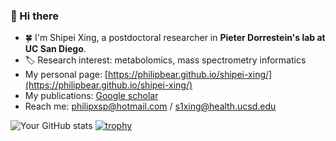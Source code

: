 ### 👋 Hi there
- :four_leaf_clover:  I'm Shipei Xing, a postdoctoral researcher in **Pieter Dorrestein's lab at UC San Diego**.
- :label:  Research interest: metabolomics, mass spectrometry informatics
- My personal page: [https://philipbear.github.io/shipei-xing/](https://philipbear.github.io/shipei-xing/)
- My publications: [Google scholar](https://scholar.google.ca/citations?user=en0zumcAAAAJ&hl=en)
 - Reach me: philipxsp@hotmail.com  /  s1xing@health.ucsd.edu

![Your GitHub stats](https://github-readme-stats.vercel.app/api?username=Philipbear&show_icons=true&theme=buefy&rank_icon=github)
[![trophy](https://github-profile-trophy.vercel.app/?username=Philipbear&theme=onedark&rank=S,SS,SSS,A,AA,AAA,SECRET&no-frame=true&no-bg=true&column=6&margin-w=15&margin-h=15)](https://github.com/ryo-ma/github-profile-trophy)


<!--


- My homepage: [shipeixing.com](https://shipeixing.com)


:cn:
- 🔭 I’m currently working on ...
- 🌱 I’m currently learning ...
- 👯 I’m looking to collaborate on ...
- 🤔 I’m looking for help with ...
- 💬 Ask me about ...
- 📫 How to reach me: ...
- 😄 Pronouns: ...
- ⚡ Fun fact: ...
-->
